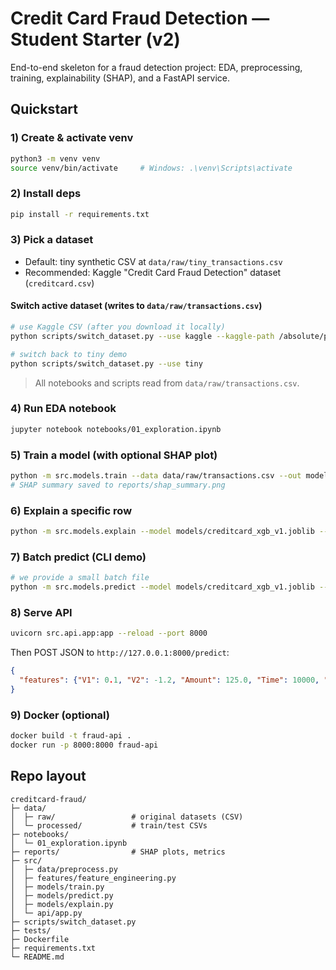 # Credit Card Fraud Detection — Student Starter (v2)

End-to-end skeleton for a fraud detection project: EDA, preprocessing, training, explainability (SHAP),
and a FastAPI service.

## Quickstart

### 1) Create & activate venv
```bash
python3 -m venv venv
source venv/bin/activate     # Windows: .\venv\Scripts\activate
```

### 2) Install deps
```bash
pip install -r requirements.txt
```

### 3) Pick a dataset
- Default: tiny synthetic CSV at `data/raw/tiny_transactions.csv`
- Recommended: Kaggle "Credit Card Fraud Detection" dataset (`creditcard.csv`)

#### Switch active dataset (writes to `data/raw/transactions.csv`)
```bash
# use Kaggle CSV (after you download it locally)
python scripts/switch_dataset.py --use kaggle --kaggle-path /absolute/path/to/creditcard.csv

# switch back to tiny demo
python scripts/switch_dataset.py --use tiny
```
> All notebooks and scripts read from `data/raw/transactions.csv`.

### 4) Run EDA notebook
```bash
jupyter notebook notebooks/01_exploration.ipynb
```

### 5) Train a model (with optional SHAP plot)
```bash
python -m src.models.train --data data/raw/transactions.csv --out models/creditcard_xgb_v1.joblib --shap
# SHAP summary saved to reports/shap_summary.png
```

### 6) Explain a specific row
```bash
python -m src.models.explain --model models/creditcard_xgb_v1.joblib --data data/raw/transactions.csv --index 0 --outdir reports
```

### 7) Batch predict (CLI demo)
```bash
# we provide a small batch file
python -m src.models.predict --model models/creditcard_xgb_v1.joblib --data data/raw/tiny_batch.csv --out predictions.json --pretty
```

### 8) Serve API
```bash
uvicorn src.api.app:app --reload --port 8000
```
Then POST JSON to `http://127.0.0.1:8000/predict`:
```json
{
  "features": {"V1": 0.1, "V2": -1.2, "Amount": 125.0, "Time": 10000, "V3": 0.0}
}
```

### 9) Docker (optional)
```bash
docker build -t fraud-api .
docker run -p 8000:8000 fraud-api
```

## Repo layout
```
creditcard-fraud/
├─ data/
│  ├─ raw/                 # original datasets (CSV)
│  └─ processed/           # train/test CSVs
├─ notebooks/
│  └─ 01_exploration.ipynb
├─ reports/                # SHAP plots, metrics
├─ src/
│  ├─ data/preprocess.py
│  ├─ features/feature_engineering.py
│  ├─ models/train.py
│  ├─ models/predict.py
│  ├─ models/explain.py
│  └─ api/app.py
├─ scripts/switch_dataset.py
├─ tests/
├─ Dockerfile
├─ requirements.txt
└─ README.md
```
